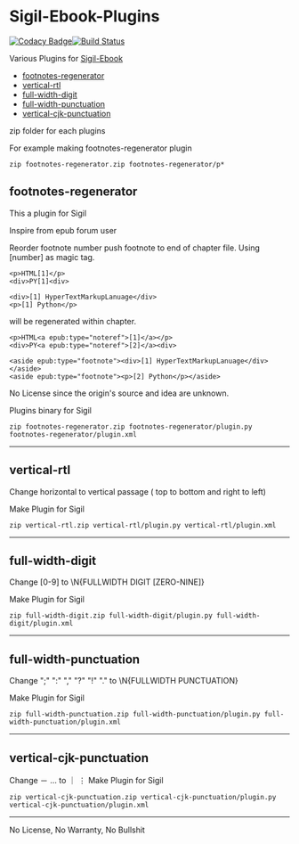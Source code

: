 # Sigil-Ebook-Plugins

[![Codacy Badge](https://api.codacy.com/project/badge/Grade/1f6ee51671344df8b0f1a613243354c1)](https://www.codacy.com/app/Kennyl/Sigil-Ebook-Plugins?utm_source=github.com&utm_medium=referral&utm_content=Kennyl/Sigil-Ebook-Plugins&utm_campaign=badger)[![Build Status](https://travis-ci.org/Kennyl/Sigil-Ebook-Plugins.svg?branch=master)](https://travis-ci.org/Kennyl/Sigil-Ebook-Plugins)

Various Plugins for [Sigil-Ebook](https://github.com/Sigil-Ebook/Sigil)

- [footnotes-regenerator](#footnotes-regenerator)
- [vertical-rtl](#vertical-rtl)
- [full-width-digit](#full-width-digit)
- [full-width-punctuation](#full-width-punctuation)
- [vertical-cjk-punctuation](#vertical-cjk-punctuation)

zip folder for each plugins

For example making footnotes-regenerator plugin

```
zip footnotes-regenerator.zip footnotes-regenerator/p*
```

## footnotes-regenerator

This a plugin for Sigil

Inspire from epub forum user

Reorder footnote number
push footnote to end of chapter file.
Using [number] as magic tag.
```
<p>HTML[1]</p>
<div>PY[1]<div>

<div>[1] HyperTextMarkupLanuage</div>
<p>[1] Python</p>
```
will be regenerated within chapter.
```
<p>HTML<a epub:type="noteref">[1]</a></p>
<div>PY<a epub:type="noteref">[2]</a><div>

<aside epub:type="footnote"><div>[1] HyperTextMarkupLanuage</div></aside>
<aside epub:type="footnote"><p>[2] Python</p></aside>
```
No License since the origin's source and idea are unknown.

Plugins binary for Sigil
```
zip footnotes-regenerator.zip footnotes-regenerator/plugin.py footnotes-regenerator/plugin.xml
```
<hr/>

## vertical-rtl

Change horizontal to vertical passage ( top to bottom and right to left)

Make Plugin for Sigil
```
zip vertical-rtl.zip vertical-rtl/plugin.py vertical-rtl/plugin.xml
```
<hr/>

## full-width-digit

Change [0-9] to \N{FULLWIDTH DIGIT [ZERO-NINE]} 

Make Plugin for Sigil
```
zip full-width-digit.zip full-width-digit/plugin.py full-width-digit/plugin.xml
```
<hr/>

## full-width-punctuation

Change ";" ":" "," "?" "!" "." to \N{FULLWIDTH PUNCTUATION} 

Make Plugin for Sigil
```
zip full-width-punctuation.zip full-width-punctuation/plugin.py full-width-punctuation/plugin.xml
```
<hr/>

## vertical-cjk-punctuation

Change － … to ｜ ⋮
Make Plugin for Sigil
```
zip vertical-cjk-punctuation.zip vertical-cjk-punctuation/plugin.py vertical-cjk-punctuation/plugin.xml
```
<hr/>

No License, No Warranty, No Bullshit
